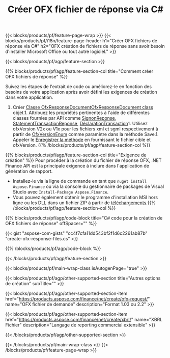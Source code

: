 ﻿---
title: Créer OFX fichier de réponse via C#
description: Exemple de code pour la création du fichier de réponses OFX. Utilisez l'exemple de code API pour la génération de fichiers de réponse par lots OFX dans les applications basées sur .NET. 
url: /fr/net/create/ofx-response/
family: finance
platformtag: net
feature: create
informat: OFX Response
outformat: 
otherformats: OFX Response
---
{{< blocks/products/pf/feature-page-wrap >}}
{{< blocks/products/pf/i18n/feature-page-header h1="Créer OFX fichiers de réponse via C#" h2="OFX création de fichiers de réponse sans avoir besoin d\'installer Microsoft Office ou tout autre logiciel." >}}

{{< blocks/products/pf/agp/feature-section >}}

{{% blocks/products/pf/agp/feature-section-col title="Comment créer OFX fichiers de réponse" %}}

Suivez les étapes de l'extrait de code ou améliorez-le en fonction des besoins de votre application après avoir défini les exigences de création dans votre application.

1. Créer [Classe OfxResponseDocumentOfxResponseDocument class](https://apireference.aspose.com/finance/net/aspose.finance.ofx/ofxresponsedocument) objet.1. Attribuez les propriétés pertinentes à l'aide de différentes classes fournies par API comme [SignonReponse](https://apireference.aspose.com/finance/net/aspose.finance.ofx.signon/signonresponse),  [StatementTransactionReponse](https://apireference.aspose.com/finance/net/aspose.finance.ofx.bank/statementtransactionresponse), [DéclarationTransaction](https://apireference.aspose.com/finance/net/aspose.finance.ofx/statementtransaction)1. Utilisez ofxVersion V2x ou V1x pour les fichiers xml et sgml respectivement à partir de [OfxVersionEnum](https://apireference.aspose.com/finance/net/aspose.finance.ofx/ofxversionenum) comme paramètre dans la méthode Save.1. Appeler le [Enregistrer la méthode](https://apireference.aspose.com/finance/net/aspose.finance.ofx/ofxresponsedocument/methods/save) en fournissant le fichier cible et ofxVersion.
{{% /blocks/products/pf/agp/feature-section-col %}}

{{% blocks/products/pf/agp/feature-section-col title="Exigence de création" %}}
Pour procéder à la création du fichier de réponse OFX, .NET Finance API est la principale exigence à inclure dans l'application de génération de rapport. 
- Installez-le via la ligne de commande en tant que ```nuget install Aspose.Finance``` ou via la console du gestionnaire de packages de Visual Studio avec ```Install-Package Aspose.Finance```.
- Vous pouvez également obtenir le programme d'installation MSI hors ligne ou les DLL dans un fichier ZIP à partir de [téléchargements](https://downloads.aspose.com/finance/net).{{% /blocks/products/pf/agp/feature-section-col %}}

{{% blocks/products/pf/agp/code-block title="C# code pour la création de OFX fichiers de réponse" offSpacer="" %}}

{{< gist "aspose-com-gists" "cc4f7cfa11dd543bf2f1d6c2261ab87b" "create-ofx-response-files.cs" >}}

{{% /blocks/products/pf/agp/code-block %}}

{{< /blocks/products/pf/agp/feature-section >}}

{{< blocks/products/pf/main-wrap-class isAutogenPage="true" >}}

{{< blocks/products/pf/agp/other-supported-section title="Autres options de création" subTitle="" >}}

{{< blocks/products/pf/agp/other-supported-section-item href="https://products.aspose.com/finance/net/create/ofx-request/" name="OFX fichier de demande" description="Format 1.03 ou 2.2" >}}

{{< blocks/products/pf/agp/other-supported-section-item href="https://products.aspose.com/finance/net/create/xbrl/" name="XBRL Fichier" description="Langage de reporting commercial extensible" >}}

{{< /blocks/products/pf/agp/other-supported-section >}}

{{< /blocks/products/pf/main-wrap-class >}}
{{< /blocks/products/pf/feature-page-wrap >}}